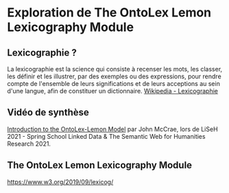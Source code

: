 # Exploration de The OntoLex Lemon Lexicography Module

## Lexicographie ?

La lexicographie est la science qui consiste à recenser les mots, les classer, les définir et les illustrer, par des exemples ou des expressions, pour rendre compte de l'ensemble de leurs significations et de leurs acceptions au sein d'une langue, afin de constituer un dictionnaire.  [Wikipedia - Lexicographie](https://fr.wikipedia.org/wiki/Lexicographie)

## Vidéo de synthèse

[Introduction to the OntoLex-Lemon Model](https://www.youtube.com/watch?v=TxqvnLPIsa8) par John McCrae, lors de LiSeH 2021 - Spring School Linked Data & The Semantic Web for Humanities Research 2021.

## The OntoLex Lemon Lexicography Module
https://www.w3.org/2019/09/lexicog/

